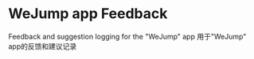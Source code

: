 # WeJump app Feedback

Feedback and suggestion logging for the "WeJump" app
用于"WeJump" app的反馈和建议记录

